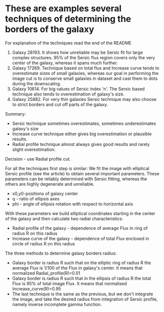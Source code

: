 # These are examples several techniques of determining the borders of the galaxy

For explanation of the techniques read the end of the README

1. Galaxy 28193. It shows how unreliable may be Sersic fit for large complex structures. 95% of the Sersic flux region covers only the very center of the galaxy, whereas it spans much further. 
2. Galaxy 17269. Technique based on total flux and Increase curve tends to overestimate sizes of small galaxies, whereas our goal in performing the image cut is to conserve small galaxies in dataset and cast them to dots during the downscaling.
3. Galaxy 10614. For big values of Sersic index 'n'. The Sersic based technique also tends to overestimation of galaxy's size.
4. Galaxy 25882. For very thin galaxies Sersic technique may also choose to strict borders and cut off parts of the galaxy.

Summary:
 - Sersic technique sometimes overestimates, sometimes underestimates galaxy's size
 - Increase curve technique either gives big overestimation or plausible results.
 - Radial profile technique almost always gives good results and rarely slight overestimation.

Decision - use Radial profile cut. 



For all the techniques first step is similar:
We fit the image with elliptical Sersic profile (see the article) to obtain several important parameters. These parameters can be reliably determined with Sersic fitting, whereas the others are highly degenerate and unreliable.
 - x0,y0-positions of galaxy center
 - q - ratio of ellipsis axes
 - phi - angle of ellipsis rotation with respect to horizontal axis

With these parameters we build elliptical coordinates starting in the center of the galaxy and then calculate two radial characteristics:
 - Radial profile of the galaxy - dependence of average Flux in ring of radius R on this radius 
 - Increase curve of the galaxy - dependence of total Flux enclosed in circle of radius R on this radius

The three methods to determine galaxy borders radius:
 - Galaxy border is radius R such that on the elliptic ring of radius R the average Flux is 1/100 of the Flux in galaxy's center. It means that normalized Radial_profile(R)=0.01
 - Galaxy border is radius R such that in the ellipsis of radius R the total Flux is 95% of total image Flux. It means that normalised Increase_curve(R)=0.95
 -  The last technique is the same as the previous, but we don't integrate the image, and take the desired radius from integration of Sersic profile, namely inverse incomplete gamma function.
